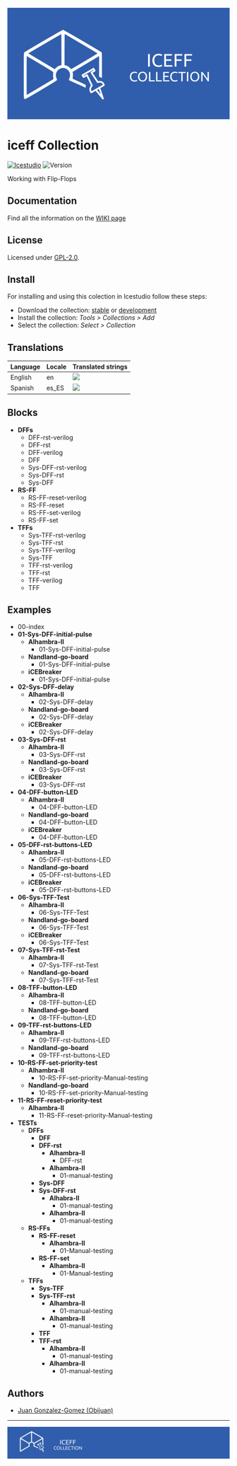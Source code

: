 [![](https://github.com/FPGAwars/iceFF/raw/master/wiki/Logo/iceFF-collection-github.png)](https://github.com/FPGAwars/iceFF/wiki)


# iceff Collection

[![Icestudio][icestudio-image]][icestudio-url]
![Version][version-image]


Working with Flip-Flops
## Documentation
Find all the information on the [WIKI page](https://github.com/FPGAwars/iceFF/wiki)  


## License

Licensed under [GPL-2.0](https://opensource.org/licenses/GPL-2.0).

## Install

For installing and using this colection in Icestudio follow these steps:

* Download the collection: [stable](https://github.com/FPGAwars/iceFF/archive/refs/tags/v0.1.0.zip) or [development](https://github.com/FPGAwars/iceFF/archive/refs/heads/master.zip)
* Install the collection: *Tools > Collections > Add*
* Select the collection: *Select > Collection*

## Translations
| Language | Locale | Translated strings |
|----------|--------|--------------------|
| English  |  en    | ![](https://progress-bar.dev/100) |
| Spanish |  es_ES | ![](https://progress-bar.dev/100) |

## Blocks
* **DFFs**
  * DFF-rst-verilog
  * DFF-rst
  * DFF-verilog
  * DFF
  * Sys-DFF-rst-verilog
  * Sys-DFF-rst
  * Sys-DFF
* **RS-FF**
  * RS-FF-reset-verilog
  * RS-FF-reset
  * RS-FF-set-verilog
  * RS-FF-set
* **TFFs**
  * Sys-TFF-rst-verilog
  * Sys-TFF-rst
  * Sys-TFF-verilog
  * Sys-TFF
  * TFF-rst-verilog
  * TFF-rst
  * TFF-verilog
  * TFF

## Examples
* 00-index
* **01-Sys-DFF-initial-pulse**
  * **Alhambra-II**
    * 01-Sys-DFF-initial-pulse
  * **Nandland-go-board**
    * 01-Sys-DFF-initial-pulse
  * **iCEBreaker**
    * 01-Sys-DFF-initial-pulse
* **02-Sys-DFF-delay**
  * **Alhambra-II**
    * 02-Sys-DFF-delay
  * **Nandland-go-board**
    * 02-Sys-DFF-delay
  * **iCEBreaker**
    * 02-Sys-DFF-delay
* **03-Sys-DFF-rst**
  * **Alhambra-II**
    * 03-Sys-DFF-rst
  * **Nandland-go-board**
    * 03-Sys-DFF-rst
  * **iCEBreaker**
    * 03-Sys-DFF-rst
* **04-DFF-button-LED**
  * **Alhambra-II**
    * 04-DFF-button-LED
  * **Nandland-go-board**
    * 04-DFF-button-LED
  * **iCEBreaker**
    * 04-DFF-button-LED
* **05-DFF-rst-buttons-LED**
  * **Alhambra-II**
    * 05-DFF-rst-buttons-LED
  * **Nandland-go-board**
    * 05-DFF-rst-buttons-LED
  * **iCEBreaker**
    * 05-DFF-rst-buttons-LED
* **06-Sys-TFF-Test**
  * **Alhambra-II**
    * 06-Sys-TFF-Test
  * **Nandland-go-board**
    * 06-Sys-TFF-Test
  * **iCEBreaker**
    * 06-Sys-TFF-Test
* **07-Sys-TFF-rst-Test**
  * **Alhambra-II**
    * 07-Sys-TFF-rst-Test
  * **Nandland-go-board**
    * 07-Sys-TFF-rst-Test
* **08-TFF-button-LED**
  * **Alhambra-II**
    * 08-TFF-button-LED
  * **Nandland-go-board**
    * 08-TFF-button-LED
* **09-TFF-rst-buttons-LED**
  * **Alhambra-II**
    * 09-TFF-rst-buttons-LED
  * **Nandland-go-board**
    * 09-TFF-rst-buttons-LED
* **10-RS-FF-set-priority-test**
  * **Alhambra-II**
    * 10-RS-FF-set-priority-Manual-testing
  * **Nandland-go-board**
    * 10-RS-FF-set-priority-Manual-testing
* **11-RS-FF-reset-priority-test**
  * **Alhambra-II**
    * 11-RS-FF-reset-priority-Manual-testing
* **TESTs**
  * **DFFs**
    * **DFF**
    * **DFF-rst**
      * **Alhambra-II**
        * DFF-rst
      * **Alhambra-II**
        * 01-manual-testing
    * **Sys-DFF**
    * **Sys-DFF-rst**
      * **Alhabra-II**
        * 01-manual-testing
      * **Alhambra-II**
        * 01-manual-testing
  * **RS-FFs**
    * **RS-FF-reset**
      * **Alhambra-II**
        * 01-Manual-testing
    * **RS-FF-set**
      * **Alhambra-II**
        * 01-Manual-testing
  * **TFFs**
    * **Sys-TFF**
    * **Sys-TFF-rst**
      * **Alhambra-II**
        * 01-manual-testing
      * **Alhambra-II**
        * 01-manual-testing
    * **TFF**
    * **TFF-rst**
      * **Alhambra-II**
        * 01-manual-testing
      * **Alhambra-II**
        * 01-manual-testing

## Authors
* [Juan Gonzalez-Gomez (Obijuan)](https://github.com/Obijuan)



-------
![](https://github.com/FPGAwars/iceFF/raw/master/wiki/Logo/iceFF-banner.png)


<!-- Badges -->
[icestudio-image]: https://img.shields.io/badge/collection-icestudio-blue.svg
[icestudio-url]: https://github.com/FPGAwars/icestudio
[version-image]: https://img.shields.io/badge/version-v0.1.0-orange.svg
